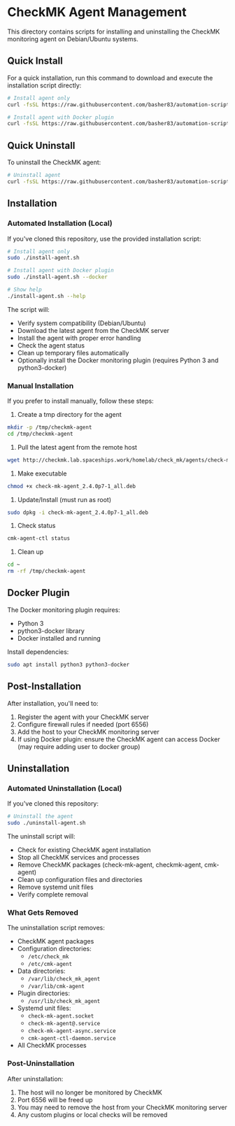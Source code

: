 # CheckMK Agent Management

This directory contains scripts for installing and uninstalling the CheckMK monitoring agent on Debian/Ubuntu systems.

## Quick Install

For a quick installation, run this command to download and execute the installation script directly:

```bash
# Install agent only
curl -fsSL https://raw.githubusercontent.com/basher83/automation-scripts/main/monitoring/checkmk/install-agent.sh | sudo bash

# Install agent with Docker plugin
curl -fsSL https://raw.githubusercontent.com/basher83/automation-scripts/main/monitoring/checkmk/install-agent.sh | sudo bash -s -- --docker
```

## Quick Uninstall

To uninstall the CheckMK agent:

```bash
# Uninstall agent
curl -fsSL https://raw.githubusercontent.com/basher83/automation-scripts/main/monitoring/checkmk/uninstall-agent.sh | sudo bash
```

## Installation

### Automated Installation (Local)

If you've cloned this repository, use the provided installation script:

```bash
# Install agent only
sudo ./install-agent.sh

# Install agent with Docker plugin
sudo ./install-agent.sh --docker

# Show help
./install-agent.sh --help
```

The script will:

- Verify system compatibility (Debian/Ubuntu)
- Download the latest agent from the CheckMK server
- Install the agent with proper error handling
- Check the agent status
- Clean up temporary files automatically
- Optionally install the Docker monitoring plugin (requires Python 3 and python3-docker)

### Manual Installation

If you prefer to install manually, follow these steps:

1. Create a tmp directory for the agent

```bash
mkdir -p /tmp/checkmk-agent
cd /tmp/checkmk-agent
```

1. Pull the latest agent from the remote host

```bash
wget http://checkmk.lab.spaceships.work/homelab/check_mk/agents/check-mk-agent_2.4.0p7-1_all.deb
```

1. Make executable

```bash
chmod +x check-mk-agent_2.4.0p7-1_all.deb
```

1. Update/Install (must run as root)

```bash
sudo dpkg -i check-mk-agent_2.4.0p7-1_all.deb
```

1. Check status

```bash
cmk-agent-ctl status
```

1. Clean up

```bash
cd ~
rm -rf /tmp/checkmk-agent
```

## Docker Plugin

The Docker monitoring plugin requires:

- Python 3
- python3-docker library
- Docker installed and running

Install dependencies:

```bash
sudo apt install python3 python3-docker
```

## Post-Installation

After installation, you'll need to:

1. Register the agent with your CheckMK server
1. Configure firewall rules if needed (port 6556)
1. Add the host to your CheckMK monitoring server
1. If using Docker plugin: ensure the CheckMK agent can access Docker (may require adding user to docker group)

## Uninstallation

### Automated Uninstallation (Local)

If you've cloned this repository:

```bash
# Uninstall the agent
sudo ./uninstall-agent.sh
```

The uninstall script will:

- Check for existing CheckMK agent installation
- Stop all CheckMK services and processes
- Remove CheckMK packages (check-mk-agent, checkmk-agent, cmk-agent)
- Clean up configuration files and directories
- Remove systemd unit files
- Verify complete removal

### What Gets Removed

The uninstallation script removes:

- CheckMK agent packages
- Configuration directories:
  - `/etc/check_mk`
  - `/etc/cmk-agent`
- Data directories:
  - `/var/lib/check_mk_agent`
  - `/var/lib/cmk-agent`
- Plugin directories:
  - `/usr/lib/check_mk_agent`
- Systemd unit files:
  - `check-mk-agent.socket`
  - `check-mk-agent@.service`
  - `check-mk-agent-async.service`
  - `cmk-agent-ctl-daemon.service`
- All CheckMK processes

### Post-Uninstallation

After uninstallation:

1. The host will no longer be monitored by CheckMK
1. Port 6556 will be freed up
1. You may need to remove the host from your CheckMK monitoring server
1. Any custom plugins or local checks will be removed
